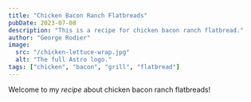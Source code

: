 ```yaml
---
title: "Chicken Bacon Ranch Flatbreads"
pubDate: 2023-07-08
description: "This is a recipe for chicken bacon ranch flatbread."
author: "George Rodier"
image:
  src: "/chicken-lettuce-wrap.jpg"
  alt: "The full Astro logo."
tags: ["chicken", "bacon", "grill", "flatbread"]
---
```


Welcome to my _recipe_ about chicken bacon ranch flatbreads!
